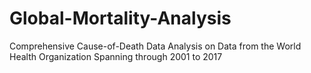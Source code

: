 # Global-Mortality-Analysis
Comprehensive Cause-of-Death Data Analysis on Data from the World Health Organization
Spanning through 2001 to 2017
